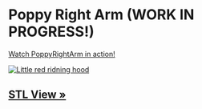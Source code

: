 # Poppy Right Arm (WORK IN PROGRESS!)

[Watch PoppyRightArm in action!](https://vimeo.com/134075612)

[![Little red ridning hood](http://i.imgur.com/7YTMFQp.png)](https://vimeo.com/3514904 "Little red riding hood - Click to Watch!")


## [STL View »](doc/stl/PoppyRightArm.STL)
